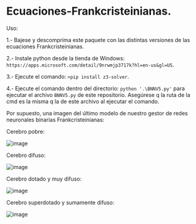 # Ecuaciones-Frankcristeinianas.

Uso:

1.- Bajese y descomprima este paquete con las distintas versiones de las ecuaciones Frankcristeinianas.

2.- Instale python desde la tienda de Windows: `https://apps.microsoft.com/detail/9nrwmjp3717k?hl=en-us&gl=US`.

3.- Ejecute el comando: `>pip install z3-solver`.

4.- Ejecute el comando dentro del directorio: `python '.\BNNV5.py'` para ejecutar el archivo `BNNV5.py` de este repositorio. Asegúrese q la ruta de la cmd es la misma q la de este archivo al ejecutar el comando.

Por supuesto, una imagen del último modelo de nuestro gestor de redes neuronales binarias Frankcristeinianas:



Cerebro pobre:

![image](https://github.com/user-attachments/assets/caec9185-7a0a-4da3-a60c-aa28a60e256f)



Cerebro difuso:

![image](https://github.com/user-attachments/assets/d51393f4-ca62-47e5-be51-49435eb5878b)



Cerebro dotado y muy difuso:

![image](https://github.com/user-attachments/assets/e5ef8f17-c634-42f7-ad8d-1d35e94e5710)

Cerebro superdotado y sumamente difuso:

![image](https://github.com/user-attachments/assets/83a91e7e-a429-4eba-8327-b5b39040d750)

